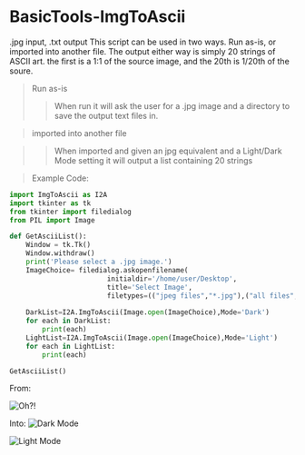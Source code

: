 # BasicTools-ImgToAscii
.jpg input, .txt output
This script can be used in two ways. Run as-is, or imported into another file.
The output either way is simply 20 strings of ASCII art. the first is a 1:1 of the source image, and the 20th is 1/20th of the soure.

> Run as-is
>> When run it will ask the user for a .jpg image and a directory to save the output text files in.


> imported into another file

>> When imported and given an jpg equivalent and a Light/Dark Mode setting it will output a list containing 20 strings

> Example Code:
```py
import ImgToAscii as I2A
import tkinter as tk
from tkinter import filedialog
from PIL import Image

def GetAsciiList():
    Window = tk.Tk()
    Window.withdraw()
    print('Please select a .jpg image.')
    ImageChoice= filedialog.askopenfilename(
                        initialdir='/home/user/Desktop',
                        title='Select Image',
                        filetypes=(("jpeg files","*.jpg"),("all files","*.*")))
    
    DarkList=I2A.ImgToAscii(Image.open(ImageChoice),Mode='Dark')
    for each in DarkList:
        print(each)
    LightList=I2A.ImgToAscii(Image.open(ImageChoice),Mode='Light')
    for each in LightList:
        print(each)

GetAsciiList()
```
From:

![Oh?!](https://raw.githubusercontent.com/vizmiz/BasicTools-ImgToAscii/master/Images/WALK.jpg)



Into:
![Dark Mode](https://raw.githubusercontent.com/vizmiz/BasicTools-ImgToAscii/master/AsciiArt/DarkMode3.png)

![Light Mode](https://raw.githubusercontent.com/vizmiz/BasicTools-ImgToAscii/master/AsciiArt/LightMode3.png)




